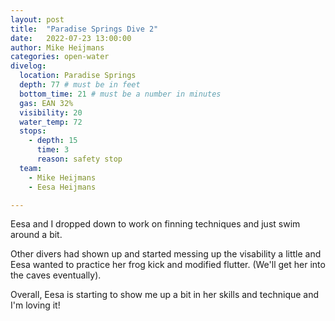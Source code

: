 ```yaml
---
layout: post
title:  "Paradise Springs Dive 2"
date:   2022-07-23 13:00:00
author: Mike Heijmans
categories: open-water
divelog:
  location: Paradise Springs
  depth: 77 # must be in feet
  bottom_time: 21 # must be a number in minutes
  gas: EAN 32%
  visibility: 20
  water_temp: 72
  stops:
    - depth: 15
      time: 3
      reason: safety stop
  team:
    - Mike Heijmans
    - Eesa Heijmans

---
```


Eesa and I dropped down to work on finning techniques and just swim around a bit. 

Other divers had shown up and started messing up the visability a little and Eesa wanted to practice her frog kick and modified flutter. (We'll get her into the caves eventually).

Overall, Eesa is starting to show me up a bit in her skills and technique and I'm loving it!